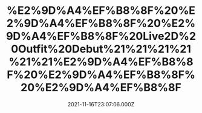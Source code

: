 ---
title: "%E2%9D%A4%EF%B8%8F%20%E2%9D%A4%EF%B8%8F%20%E2%9D%A4%EF%B8%8F%20Live2D%20Outfit%20Debut%21%21%21%21%21%21%E2%9D%A4%EF%B8%8F%20%E2%9D%A4%EF%B8%8F%20%E2%9D%A4%EF%B8%8F"
videoSrc: https://f000.backblazeb2.com/file/futureporn/projektmelody-chaturbate-20211116T230706Z.mp4
videoSrcHash: bafybeigv7wklmqunoe5da6wjbkpmzolliavu6flwj4ujs5x23tbmvd56ae?filename=projektmelody-chaturbate-20211116T230600Z-source.mp4
video720Hash: 
video480Hash: 
video360Hash: 
video240Hash: bafybeihtasaggtdhjhyellghqteu6ezwqahq6fuukm4wbsbk5e2wgc2eta?filename=projektmelody-chaturbate-20211116T230600Z-240p.mp4
thinHash: 
thiccHash: bafkreienavym6w4o62xyq6gkzc2sektmifiageb5sllwepqpxqkiwbcmk4?filename=20211116T230600Z-thicc.jpg
announceTitle: "I%27m%20on%20CB%20with%20my%20new%20outfit%21%21"
announceUrl: https://twitter.com/ProjektMelody/status/1460746277717782528
date: 2021-11-16T23:07:06.000Z
note: 
video240TmpFilePath: 
tmpFilePath: /root/futureporn_tmp/projektmelody-chaturbate-20211116T230706Z.mp4
layout: layouts/vod.njk
tags:
---